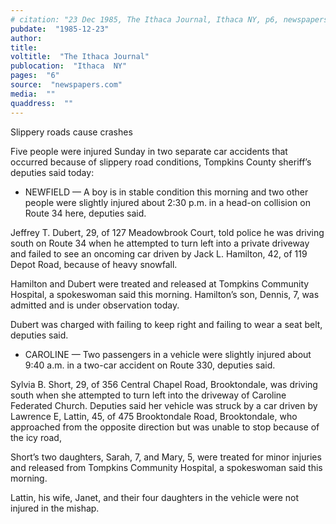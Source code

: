 ```yaml
---
# citation: "23 Dec 1985, The Ithaca Journal, Ithaca NY, p6, newspapers.com."
pubdate:  "1985-12-23"
author: 
title: 
voltitle:  "The Ithaca Journal"
publocation:  "Ithaca  NY"
pages:  "6"
source:  "newspapers.com"
media:  ""
quaddress:  ""
---
```


Slippery roads cause crashes 

Five people were injured Sunday in two separate car accidents that occurred because of slippery road conditions, Tompkins County sheriff’s deputies said today: 

* NEWFIELD — A boy is in stable condition this morning and two other people were slightly injured about 2:30 p.m. in a head-on collision on Route 34 here, deputies said. 

Jeffrey T. Dubert, 29, of 127 Meadowbrook Court, told police he was driving south on Route 34 when he attempted to turn left into a private driveway and failed to see an oncoming car driven by Jack L. Hamilton, 42, of 119 Depot Road, because of heavy snowfall. 

Hamilton and Dubert were treated and released at Tompkins Community Hospital, a spokeswoman said this morning. Hamilton’s son, Dennis, 7, was admitted and is under observation today. 

Dubert was charged with failing to keep right and failing to wear a seat belt, deputies said. 

* CAROLINE — Two passengers in a vehicle were slightly injured about 9:40 a.m. in a two-car accident on Route 330, deputies said. 

Sylvia B. Short, 29, of 356 Central Chapel Road, Brooktondale, was driving south when she attempted to turn left into the driveway of Caroline Federated Church. Deputies said her vehicle was struck by a car driven by Lawrence E, Lattin, 45, of 475 Brooktondale Road, Brooktondale, who approached from the opposite direction but was unable to stop because of the icy road, 

Short’s two daughters, Sarah, 7, and Mary, 5, were treated for minor injuries and released from Tompkins Community Hospital, a spokeswoman said this morning. 

Lattin, his wife, Janet, and their four daughters in the vehicle were not injured in the mishap. 

